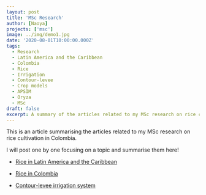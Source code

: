 ```yaml
---
layout: post
title: 'MSc Research'
author: [Naoya]
projects: ['msc']
image: ../img/demo1.jpg
date: '2020-08-01T10:00:00.000Z'
tags:
  - Research
  - Latin America and the Caribbean
  - Colombia
  - Rice
  - Irrigation
  - Contour-levee
  - Crop models
  - APSIM
  - Oryza
  - MSc
draft: false
excerpt: A summary of the articles related to my MSc research on rice cultivation in Colombia.
---
```


This is an article summarising the articles related to my MSc research on rice cultivation in Colombia.

I will post one by one focusing on a topic and summarise them here!

- [Rice in Latin America and the Caribbean](https://naoya-takeda.netlify.app/research/rice-in-latin-america-and-the-caribbean/)

- [Rice in Colombia](https://naoya-takeda.netlify.app/research/rice-in-colombia/)

- [Contour-levee irrigation system](https://naoya-takeda.netlify.app/research/contour-levee-irrigation-system/)
